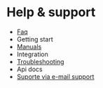 # Help & support
* [Faq](faq)
* Getting start
* [Manuals](manuals)
* Integration
* [Troubleshooting](troubleshooting)
* Api docs
* [Suporte via e-mail support](mailto:contato@adlayer.org)